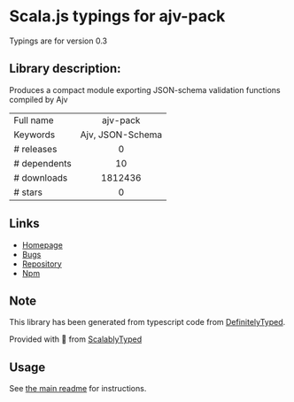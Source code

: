 
# Scala.js typings for ajv-pack

Typings are for version 0.3

## Library description:
Produces a compact module exporting JSON-schema validation functions compiled by Ajv

|                    |                 |
| ------------------ | :-------------: |
| Full name          | ajv-pack |
| Keywords           | Ajv, JSON-Schema |
| # releases         | 0 |
| # dependents       | 10 |
| # downloads        | 1812436 |
| # stars            | 0 |

## Links
- [Homepage](https://github.com/epoberezkin/ajv-pack#readme)
- [Bugs](https://github.com/epoberezkin/ajv-pack/issues)
- [Repository](https://github.com/epoberezkin/ajv-pack)
- [Npm](https://www.npmjs.com/package/ajv-pack)
    


## Note
This library has been generated from typescript code from [DefinitelyTyped](https://definitelytyped.org).

Provided with :purple_heart: from [ScalablyTyped](https://github.com/oyvindberg/ScalablyTyped)

## Usage
See [the main readme](../../readme.md) for instructions.


